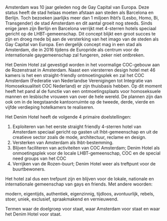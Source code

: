 Amsterdam was 10 jaar geleden nog de Gay Capital van Europa. Deze status heeft de stad helaas moeten afstaan aan steden als Barcelona en Berlijn. Toch bezoeken jaarlijks meer dan 1 miljoen lhbt’s (Lesbo, Homo, Bi, Transgender) de stad Amsterdam en dit aantal groeit nog steeds. Sinds enige jaren zijn Berlijn en Barcelona verrijkt met 4-sterren hotels speciaal gericht op de LHBT-gemeenschap. Dit concept blijkt een groot succes te zijn en droeg mede bij aan de versterking van het imago van de steden als Gay Capital van Europa. Een dergelijk concept mag in een stad als Amsterdam, die in 2016 tijdens de Europride als centrum voor de internationale gaygemeenschap zal fungeren, zeker niet ontbreken.

Het Denim Hotel zal gevestigd worden in het voormalige COC-gebouw aan de Rozenstraat in Amsterdam. Naast een viersterren design hotel met 46 kamers is het een straight-friendly ontmoetingsplek en zal het COC Amsterdam (Federatie van Nederlandse Verenigingen tot Integratie van Homoseksualiteit COC Nederland) er zijn thuisbasis hebben. Op dit moment heeft het pand al de functie van een ontmoetingsplaats voor homoseksuele mannen en lesbische vrouwen van over de hele wereld. De plannen zijn dan ook om in de leegstaande kantoorruimte op de tweede, derde, vierde en vijfde verdieping hotelkamers te realiseren. 

Het Denim Hotel heeft de volgende 4 primaire doelstellingen:

1.	Exploiteren van het eerste straight friendly 4-sterren hotel van Amsterdam speciaal gericht op gasten uit lhbt-gemeenschap en uit de creatieve sector zoals de mode, architectuur, 	reclame en design.
2. Versterken van Amsterdam als lhbt-bestemming.
3. Blijven faciliteren van activiteiten van COC Amsterdam; Denim Hotel als onmoetingsplek 	voor de locale LHBT-gemeenschap, COC en de special need groups van het COC
4. Verrijken van de Rozen-buurt; Denim Hotel weer als treftpunt voor de buurtbewoners.

Het hotel zal dus een trefpunt zijn en blijven voor de lokale, nationale en internationale gemeenschap van gays en friends. Met andere woorden: 

modern, eigentijds, authentiek, eigenzinnig, tijdloos, avontuurlijk, rebels, stoer, uniek, exclusief, spraakmakend en vernieuwend.

Termen waar de doelgroep voor staat, waar Amsterdam voor staat en waar het Denim Hotel voor staat.

